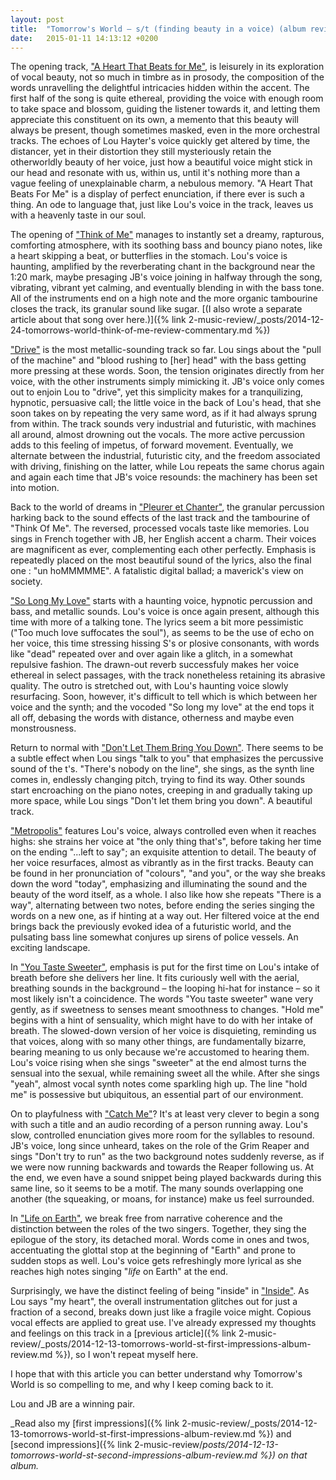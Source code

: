 ```yaml
---
layout: post
title:  "Tomorrow's World – s/t (finding beauty in a voice) (album review)"
date:   2015-01-11 14:13:12 +0200
---
```


The opening track, ["A Heart That Beats for Me"](https://www.youtube.com/watch?v=VYIviyuVESU), is leisurely in its exploration of vocal beauty, not so much in timbre as in prosody, the composition of the words unravelling the delightful intricacies hidden within the accent. The first half of the song is quite ethereal, providing the voice with enough room to take space and blossom, guiding the listener towards it, and letting them appreciate this constituent on its own, a memento that this beauty will always be present, though sometimes masked, even in the more orchestral tracks. The echoes of Lou Hayter's voice quickly get altered by time, the distancer, yet in their distortion they still mysteriously retain the otherworldly beauty of her voice, just how a beautiful voice might stick in our head and resonate with us, within us, until it's nothing more than a vague feeling of unexplainable charm, a nebulous memory. "A Heart That Beats For Me" is a display of perfect enunciation, if there ever is such a thing. An ode to language that, just like Lou's voice in the track, leaves us with a heavenly taste in our soul.

The opening of ["Think of Me"](https://www.youtube.com/watch?v=cpf4Q48vHEo) manages to instantly set a dreamy, rapturous, comforting atmosphere, with its soothing bass and bouncy piano notes, like a heart skipping a beat, or butterflies in the stomach. Lou's voice is haunting, amplified by the reverberating chant in the background near the 1:20 mark, maybe presaging JB's voice joining in halfway through the song, vibrating, vibrant yet calming, and eventually blending in with the bass tone. All of the instruments end on a high note and the more organic tambourine closes the track, its granular sound like sugar. [(I also wrote a separate article about that song over here.)]({% link 2-music-review/_posts/2014-12-24-tomorrows-world-think-of-me-review-commentary.md %})

["Drive"](https://www.youtube.com/watch?v=4QNYJO3lzuQ) is the most metallic-sounding track so far. Lou sings about the "pull of the machine" and "blood rushing to [her] head" with the bass getting more pressing at these words. Soon, the tension originates directly from her voice, with the other instruments simply mimicking it. JB's voice only comes out to enjoin Lou to "drive", yet this simplicity makes for a tranquilizing, hypnotic, persuasive call; the little voice in the back of Lou's head, that she soon takes on by repeating the very same word, as if it had always sprung from within. The track sounds very industrial and futuristic, with machines all around, almost drowning out the vocals. The more active percussion adds to this feeling of impetus, of forward movement. Eventually, we alternate between the industrial, futuristic city, and the freedom associated with driving, finishing on the latter, while Lou repeats the same chorus again and again each time that JB's voice resounds: the machinery has been set into motion.

Back to the world of dreams in ["Pleurer et Chanter"](https://www.youtube.com/watch?v=nzpv23oY9V4), the granular percussion harking back to the sound effects of the last track and the tambourine of "Think Of Me". The reversed, processed vocals taste like memories. Lou sings in French together with JB, her English accent a charm. Their voices are magnificent as ever, complementing each other perfectly. Emphasis is repeatedly placed on the most beautiful sound of the lyrics, also the final one : "un hoMMMMME". A fatalistic digital ballad; a maverick's view on society.

["So Long My Love"](https://www.youtube.com/watch?v=bzdrGwcvTwU) starts with a haunting voice, hypnotic percussion and bass, and metallic sounds. Lou's voice is once again present, although this time with more of a talking tone. The lyrics seem a bit more pessimistic ("Too much love suffocates the soul"), as seems to be the use of echo on her voice, this time stressing hissing S's or plosive consonants, with words like "dead" repeated over and over again like a glitch, in a somewhat repulsive fashion. The drawn-out reverb successfuly makes her voice ethereal in select passages, with the track nonetheless retaining its abrasive quality. The outro is stretched out, with Lou's haunting voice slowly resurfacing. Soon, however, it's difficult to tell which is which between her voice and the synth; and the vocoded "So long my love" at the end tops it all off, debasing the words with distance, otherness and maybe even monstrousness.

Return to normal with ["Don't Let Them Bring You Down"](https://www.youtube.com/watch?v=X5km-1i1_58). There seems to be a subtle effect when Lou sings "talk to you" that emphasizes the percussive sound of the t's. "There's nobody on the line", she sings, as the synth line comes in, endlessly changing pitch, trying to find its way. Other sounds start encroaching on the piano notes, creeping in and gradually taking up more space, while Lou sings "Don't let them bring you down". A beautiful track.

["Metropolis"](https://www.youtube.com/watch?v=UscUu6bmbAw) features Lou's voice, always controlled even when it reaches highs: she strains her voice at "the only thing that's", before taking her time on the ending "...left to say"; an exquisite attention to detail. The beauty of her voice resurfaces, almost as vibrantly as in the first tracks. Beauty can be found in her pronunciation of "colours", "and you", or the way she breaks down the word "today", emphasizing and illuminating the sound and the beauty of the word itself, as a whole. I also like how she repeats "There is a way", alternating between two notes, before ending the series singing the words on a new one, as if hinting at a way out. Her filtered voice at the end brings back the previously evoked idea of a futuristic world, and the pulsating bass line somewhat conjures up sirens of police vessels. An exciting landscape.

In ["You Taste Sweeter"](https://www.youtube.com/watch?v=RATlMWImwVo), emphasis is put for the first time on Lou's intake of breath before she delivers her line. It fits curiously well with the aerial, breathing sounds in the background – the looping hi-hat for instance – so it most likely isn't a coincidence. The words "You taste sweeter" wane very gently, as if sweetness to senses meant smoothness to changes. "Hold me" begins with a hint of sensuality, which might have to do with her intake of breath. The slowed-down version of her voice is disquieting, reminding us that voices, along with so many other things, are fundamentally bizarre, bearing meaning to us only because we're accustomed to hearing them. Lou's voice rising when she sings "sweeter" at the end almost turns the sensual into the sexual, while remaining sweet all the while. After she sings "yeah", almost vocal synth notes come sparkling high up. The line "hold me" is possessive but ubiquitous, an essential part of our environment.

On to playfulness with ["Catch Me"](https://www.youtube.com/watch?v=Bk4fIqA5gRE)? It's at least very clever to begin a song with such a title and an audio recording of a person running away. Lou's slow, controlled enunciation gives more room for the syllables to resound. JB's voice, long since unheard, takes on the role of the Grim Reaper and sings "Don't try to run" as the two background notes suddenly reverse, as if we were now running backwards and towards the Reaper following us. At the end, we even have a sound snippet being played backwards during this same line, so it seems to be a motif. The many sounds overlapping one another (the squeaking, or moans, for instance) make us feel surrounded.

In ["Life on Earth"](https://www.youtube.com/watch?v=VCY8EgODu9E), we break free from narrative coherence and the distinction between the roles of the two singers. Together, they sing the epilogue of the story, its detached moral. Words come in ones and twos, accentuating the glottal stop at the beginning of "Earth" and prone to sudden stops as well. Lou's voice gets refreshingly more lyrical as she reaches high notes singing "*life* on Earth" at the end.

Surprisingly, we have the distinct feeling of being "inside" in ["Inside"](https://www.youtube.com/watch?v=Mg738SvXcg4). As Lou says "my heart", the overall instrumentation glitches out for just a fraction of a second, breaks down just like a fragile voice might. Copious vocal effects are applied to great use. I've already expressed my thoughts and feelings on this track in a [previous article]({% link 2-music-review/_posts/2014-12-13-tomorrows-world-st-first-impressions-album-review.md %}), so I won't repeat myself here.

I hope that with this article you can better understand why Tomorrow's World is so compelling to me, and why I keep coming back to it.

Lou and JB are a winning pair.

_Read also my [first impressions]({% link 2-music-review/_posts/2014-12-13-tomorrows-world-st-first-impressions-album-review.md %}) and [second impressions]({% link 2-music-review/_posts/2014-12-13-tomorrows-world-st-second-impressions-album-review.md %}) on that album._